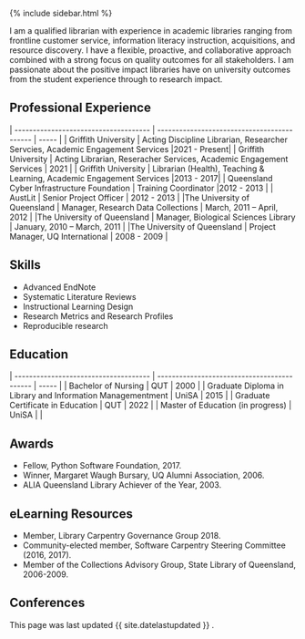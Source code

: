 
{% include sidebar.html %}

I am a qualified librarian with experience in academic libraries ranging from frontline customer service, information literacy instruction, acquisitions, and resource discovery. I have a flexible, proactive, and collaborative approach combined with a strong focus on quality outcomes for all stakeholders.
I am passionate about the positive impact libraries have on university outcomes from the student experience through to research impact. 


## Professional Experience

| ------------------------------------- | ------------------------------------------- | ----- |
| Griffith University      | Acting Discipline Librarian, Researcher Servcies, Academic Engagement Services        |2021 - Present|
| Griffith University | Acting Librarian, Reseracher Services, Academic Engagement Services | 2021 |
| Griffith University | Librarian (Health), Teaching & Learning, Academic Engagement Services |2013 - 2017|
| Queensland Cyber Infrastructure Foundation | Training Coordinator |2012 - 2013 |
| AustLit | Senior Project Officer  | 2012 - 2013 |
|The University of Queensland | Manager, Research Data Collections | March, 2011 – April, 2012  |
|The University of Queensland | Manager, Biological Sciences Library | January, 2010 – March, 2011  |
|The University of Queensland | Project Manager, UQ International | 2008 - 2009 |

## Skills
- Advanced EndNote
- Systematic Literature Reviews
- Instructional Learning Design
- Research Metrics and Research Profiles
- Reproducible research

## Education

| ------------------------------------- | ------------------------------------------- | ----- |
| Bachelor of Nursing | QUT          | 2000 |
| Graduate Diploma in Library and Information Managementment | UniSA |  2015 |
| Graduate Certificate in Education | QUT  | 2022 |
| Master of Education (in progress) | UniSA |   |


## Awards
- Fellow, Python Software Foundation, 2017.
- Winner, Margaret Waugh Bursary, UQ Alumni Association, 2006.
- ALIA Queensland Library Achiever of the Year, 2003.

## eLearning Resources
- Member, Library Carpentry Governance Group 2018.
- Community-elected member, Software Carpentry Steering Committee (2016, 2017).
- Member of the Collections Advisory Group, State Library of Queensland, 2006-2009.

## Conferences


This page was last updated {{ site.datelastupdated }} .
